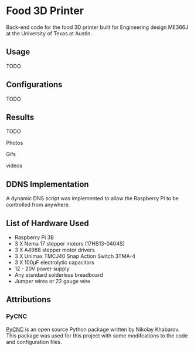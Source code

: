# Food 3D Printer

Back-end code for the food 3D printer built for Engineering design ME366J at the University of Texas at Austin.

## Usage

TODO

## Configurations

TODO

## Results

TODO

Photos

Gifs

videos

## DDNS Implementation

A dynamic DNS script was implemented to allow the Raspberry Pi to be controlled from anywhere.

## List of Hardware Used

* Raspberry Pi 3B 
* 3 X Nema 17 stepper motors (17HS13-0404S)
* 3 X A4988 stepper motor drivers
* 3 X Unimax TMCJ40 Snap Action Switch 3TMA-4
* 3 X 100μF electrolytic capacitors
* 12 - 20V power supply
* Any standard solderless breadboard
* Jumper wires or 22 gauge wire

## Attributions

### PyCNC

[PyCNC](https://github.com/Nikolay-Kha/PyCNC) is an open source Python package written by Nikolay Khabarov. This package was used for this project with some modifcations to the code and configuration files.
